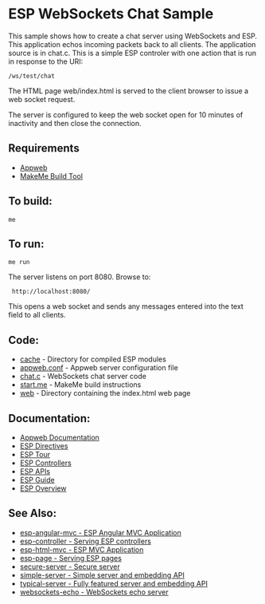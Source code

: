 ESP WebSockets Chat Sample
===

This sample shows how to create a chat server using WebSockets and ESP. This 
application echos incoming packets back to all clients. The application source 
is in chat.c. This is a simple ESP controler with one action that is run in 
response to the URI: 

    /ws/test/chat

The HTML page web/index.html is served to the client browser to issue a web socket
request.

The server is configured to keep the web socket open for 10 minutes of inactivity and
then close the connection.

Requirements
---

* [Appweb](http://embedthis.com/downloads/appweb/download.esp)
* [MakeMe Build Tool](http://embedthis.com/downloads/me/download.esp)

To build:
---
    me 

To run:
---
    me run

The server listens on port 8080. Browse to: 
 
     http://localhost:8080/

This opens a web socket and sends any messages entered into the text field to all clients.

Code:
---
* [cache](cache) - Directory for compiled ESP modules
* [appweb.conf](appweb.conf) - Appweb server configuration file
* [chat.c](chat.c) - WebSockets chat server code
* [start.me](start.me) - MakeMe build instructions
* [web](web) - Directory containing the index.html web page

Documentation:
---
* [Appweb Documentation](http://embedthis.com/products/appweb/doc/index.html)
* [ESP Directives](http://embedthis.com/products/appweb/doc/guide/appweb/users/dir/esp.html)
* [ESP Tour](http://embedthis.com/products/appweb/doc/guide/esp/users/tour.html)
* [ESP Controllers](http://embedthis.com/products/appweb/doc/guide/esp/users/controllers.html)
* [ESP APIs](http://embedthis.com/products/appweb/doc/api/esp.html)
* [ESP Guide](http://embedthis.com/products/appweb/doc/guide/esp/users/index.html)
* [ESP Overview](http://embedthis.com/products/appweb/doc/guide/esp/users/using.html)

See Also:
---
* [esp-angular-mvc - ESP Angular MVC Application](../esp-angular-mvc/README.md)
* [esp-controller - Serving ESP controllers](../esp-controller/README.md)
* [esp-html-mvc - ESP MVC Application](../esp-html-mvc/README.md)
* [esp-page - Serving ESP pages](../esp-page/README.md)
* [secure-server - Secure server](../secure-server/README.md)
* [simple-server - Simple server and embedding API](../simple-server/README.md)
* [typical-server - Fully featured server and embedding API](../typical-server/README.md)
* [websockets-echo - WebSockets echo server](../websockets-echo/README.md)
